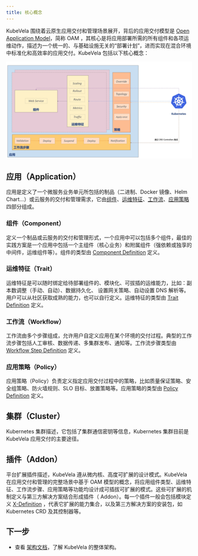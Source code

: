 ```yaml
---
title: 核心概念
---
```


KubeVela 围绕着云原生应用交付和管理场景展开，背后的应用交付模型是 [Open Application Model](../platform-engineers/oam/oam-model)，简称 OAM ，其核心是将应用部署所需的所有组件和各项运维动作，描述为一个统一的、与基础设施无关的“部署计划”，进而实现在混合环境中标准化和高效率的应用交付。KubeVela 包括以下核心概念：

![alt](../resources/oam-concept.png)

## 应用（Application）

应用是定义了一个微服务业务单元所包括的制品（二进制、Docker 镜像、Helm Chart...）或云服务的交付和管理需求，它由[组件](#组件（component）)、[运维特征](#运维特征（Trait）)、[工作流](#工作流（workflow）)、[应用策略](#应用策略（Policy）)四部分组成。

### 组件（Component）

定义一个制品或云服务的交付和管理形式，一个应用中可以包括多个组件，最佳的实践方案是一个应用中包括一个主组件（核心业务）和附属组件（强依赖或独享的中间件，运维组件等）。组件的类型由 [Component Definition](../platform-engineers/oam/x-definition#组件定义（componentdefinition）) 定义。

### 运维特征（Trait）

运维特征是可以随时绑定给待部署组件的、模块化、可拔插的运维能力，比如：副本数调整（手动、自动）、数据持久化、 设置网关策略、自动设置 DNS 解析等。用户可以从社区获取成熟的能力，也可以自行定义。运维特征的类型由 [Trait Definition](../platform-engineers/oam/x-definition#运维特征定义（traitdefinition）) 定义。

### 工作流（Workflow）

工作流由多个步骤组成，允许用户自定义应用在某个环境的交付过程。典型的工作流步骤包括人工审核、数据传递、多集群发布、通知等。工作流步骤类型由 [Workflow Step Definition](../platform-engineers/oam/x-definition#工作流节点定义（workflowstepdefinition）) 定义。

### 应用策略（Policy）

应用策略（Policy）负责定义指定应用交付过程中的策略，比如质量保证策略、安全组策略、防火墙规则、SLO 目标、放置策略等。应用策略的类型由 [Policy Definition](../platform-engineers/oam/x-definition#应用策略定义（policydefinition）) 定义。


## 集群（Cluster）

Kubernetes 集群描述，它包括了集群通信密钥等信息，Kubernetes 集群目前是 KubeVela 应用交付的主要途径。

## 插件（Addon）

平台扩展插件描述，KubeVela 遵从微内核、高度可扩展的设计模式。KubeVela 在应用交付和管理的完整场景中基于 OAM 模型的概念，将应用组件类型、运维特征、工作流步骤、应用策略等功能均设计成可插拔可扩展的模式。这些可扩展的机制定义与第三方解决方案结合形成插件（ Addon）。每一个插件一般会包括模块定义 [X-Definition](../platform-engineers/oam/x-definition) ，代表它扩展的能力集合，以及第三方解决方案的安装包，如 Kubernetes CRD 及其控制器等。

## 下一步

- 查看 [架构文档](./architecture)，了解 KubeVela 的整体架构。